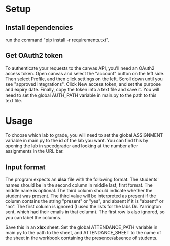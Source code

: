 # Setup
## Install dependencies
run the command "pip install -r requirements.txt".
## Get OAuth2 token
To authenticate your requests to the canvas API, you'll need an OAuth2 access token. Open canvas and select the "account" button on the left side. Then select Profile, and then click settings on the left. Scroll down until you see "approved integrations". Click New access token, and set the purpose and expiry date. Finally, copy the token into a text file and save it. You will need to set the global AUTH_PATH variable in main.py to the path to this text file.
# Usage
To choose which lab to grade, you will need to set the global ASSIGNMENT variable in main.py to the id of the lab you want. You can find this by opening the lab in speedgrader and looking at the number after assignments in the URL bar.
## Input format
<p>The program expects an <b>xlsx</b> file with the following format. The students' names should be in the second column in middle last, first format. The middle name is optional. The third column should indicate whether the student was present. The third value will be interpreted as present if the column contains the string "present" or "yes", and absent if it is "absent" or "no". The first column is ignored (I used the lists for the labs Dr. Yarrington sent, which had their emails in that column). The first row is also ignored, so you can label the columns.</p>
Save this in an <b>xlsx</b> sheet. Set the global ATTENDANCE_PATH variable in main.py to the path to the sheet, and ATTENDANCE_SHEET to the name of the sheet in the workbook containing the presence/absence of students.